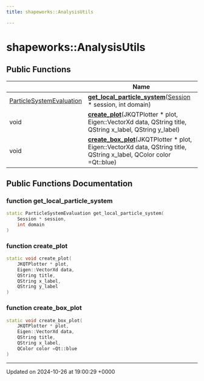 ```yaml
---
title: shapeworks::AnalysisUtils

---
```


# shapeworks::AnalysisUtils





## Public Functions

|                | Name           |
| -------------- | -------------- |
| [ParticleSystemEvaluation](../Classes/classshapeworks_1_1ParticleSystemEvaluation.md) | **[get_local_particle_system](../Classes/classshapeworks_1_1AnalysisUtils.md#function-get-local-particle-system)**([Session](../Classes/classshapeworks_1_1Session.md) * session, int domain) |
| void | **[create_plot](../Classes/classshapeworks_1_1AnalysisUtils.md#function-create-plot)**(JKQTPlotter * plot, Eigen::VectorXd data, QString title, QString x_label, QString y_label) |
| void | **[create_box_plot](../Classes/classshapeworks_1_1AnalysisUtils.md#function-create-box-plot)**(JKQTPlotter * plot, Eigen::VectorXd data, QString title, QString x_label, QColor color =Qt::blue) |

## Public Functions Documentation

### function get_local_particle_system

```cpp
static ParticleSystemEvaluation get_local_particle_system(
    Session * session,
    int domain
)
```


### function create_plot

```cpp
static void create_plot(
    JKQTPlotter * plot,
    Eigen::VectorXd data,
    QString title,
    QString x_label,
    QString y_label
)
```


### function create_box_plot

```cpp
static void create_box_plot(
    JKQTPlotter * plot,
    Eigen::VectorXd data,
    QString title,
    QString x_label,
    QColor color =Qt::blue
)
```


-------------------------------

Updated on 2024-10-26 at 19:00:29 +0000